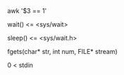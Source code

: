 awk '$3 == 1'

wait() <= <sys/wait>

sleep() <= <sys/wait.h>

fgets(char* str, int num, FILE* stream)

0 < stdin


